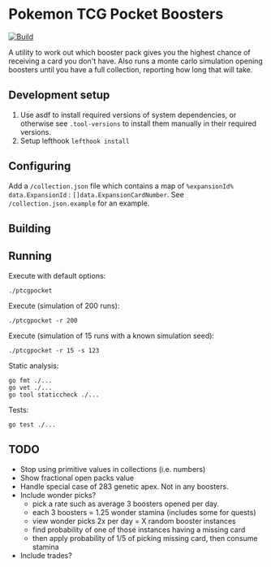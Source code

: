 # Pokemon TCG Pocket Boosters

[![Build](https://github.com/danielholmes/pokemon-tcg-pocket-boosters/actions/workflows/test.yml/badge.svg)](https://github.com/danielholmes/pokemon-tcg-pocket-boosters/actions/workflows/test.yml)

A utility to work out which booster pack gives you the highest chance of receiving a card you don't have. Also runs a monte carlo simulation opening boosters until you have a full collection, reporting how long that will take.


## Development setup

 1. Use asdf to install required versions of system dependencies, or otherwise see `.tool-versions` to install them manually in their required versions.
 2. Setup lefthook `lefthook install`


## Configuring

Add a `/collection.json` file which contains a map of `%expansionId% data.ExpansionId` : `[]data.ExpansionCardNumber`. See `/collection.json.example` for an example.


## Building


## Running

Execute with default options:
```
./ptcgpocket
```

Execute (simulation of 200 runs):
```
./ptcgpocket -r 200
```

Execute (simulation of 15 runs with a known simulation seed):
```
./ptcgpocket -r 15 -s 123
```

Static analysis:
```
go fmt ./...
go vet ./...
go tool staticcheck ./...
```

Tests:
```
go test ./...
```

## TODO

 - Stop using primitive values in collections (i.e. numbers)
 - Show fractional open packs value
 - Handle special case of 283 genetic apex. Not in any boosters.
 - Include wonder picks? 
    - pick a rate such as average 3 boosters opened per day.
    - each 3 boosters = 1.25 wonder stamina (includes some for quests)
    - view wonder picks 2x per day = X random booster instances
    - find probability of one of those instances having a missing card
    - then apply probability of 1/5 of picking missing card, then consume stamina
 - Include trades?